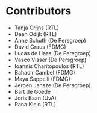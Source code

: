 # Contributors

* Tanja Crijns (RTL)
* Daan Odijk (RTL)
* Anne Schuth (De Persgroep)
* David Graus (FDMG)
* Lucas de Haas (De Persgroep)
* Vasco Visser (De Persgroep)
* Ioannis Charitopoulos (RTL)
* Bahadir Cambel (FDMG)
* Maya Sappelli (FDMG)
* Jeroen Jansze (De Persgroep)
* Bart de Goede
* Joris Baan (UvA)
* Rana Klein (RTL)
